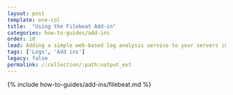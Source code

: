 ```yaml
---
layout: post
template: one-col
title:  "Using the Filebeat Add-in"
categories: how-to-guides/add-ins
order: 10
lead: Adding a simple web-based log analysis service to your servers in Maestro
tags: ['Logs', 'Add ins']
legacy: false
permalink: /:collection/:path:output_ext
---
```



{% include how-to-guides/add-ins/filebeat.md %}